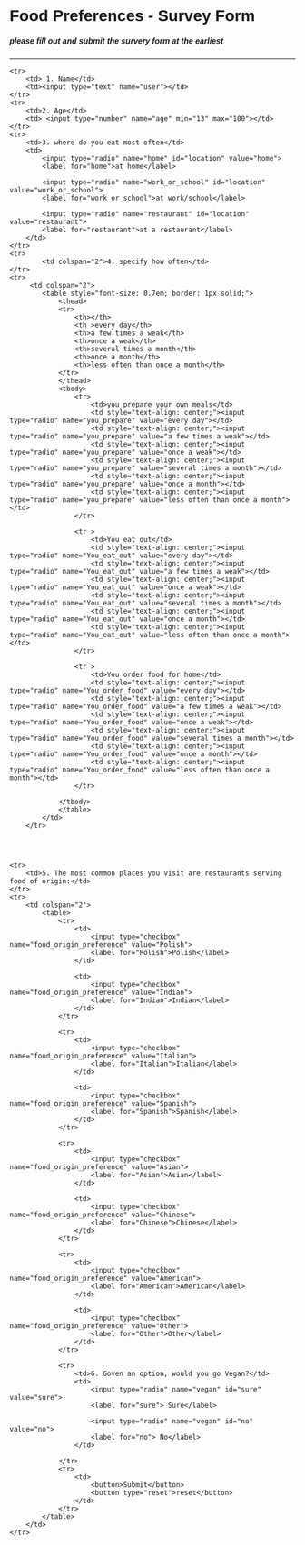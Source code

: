 <!DOCTYPE html>
<html lang="en">
<head>
    <meta charset="UTF-8">
    <meta name="viewport" content="width=device-width, initial-scale=1.0">
    <title>Food Preferences Survey Form</title>
    <style>
        body {
            font-family: sans-serif;  
            }
        th, 
        td{
            padding: 10px;
        }
        label{
            margin-right: 20px;
        }
        button{
            margin: 2px;
        }
    </style>
</head>
<body >
    <h1>Food Preferences - Survey Form</h1>
    <h5>please fill out and submit the survery form at the earliest </h5>
<hr />
<form action="" method="post">
    <table>

    <tr>
        <td> 1. Name</td>
        <td><input type="text" name="user"></td>
    </tr>
    <tr>
        <td>2. Age</td>
        <td> <input type="number" name="age" min="13" max="100"></td>
    </tr>
    <tr>
        <td>3. where do you eat most often</td>
        <td> 
            <input type="radio" name="home" id="location" value="home">
            <label for="home">at home</label>

            <input type="radio" name="work_or_school" id="location" value="work_or_school">
            <label for="work_or_school">at work/school</label>
        
            <input type="radio" name="restaurant" id="location" value="restaurant">
            <label for="restaurant">at a restaurant</label>
        </td>
    </tr>
    <tr>
            <td colspan="2">4. specify how often</td>  
    </tr>
    <tr>
         <td colspan="2">
            <table style="font-size: 0.7em; border: 1px solid;">
                <thead>
                <tr>
                    <th></th>
                    <th >every day</th>
                    <th>a few times a weak</th>
                    <th>once a weak</th>
                    <th>several times a month</th>
                    <th>once a month</th>
                    <th>less often than once a month</th>
                </tr>
                </thead>
                <tbody>
                    <tr>
                        <td>you prepare your own meals</td>
                        <td style="text-align: center;"><input type="radio" name="you_prepare" value="every day"></td>
                        <td style="text-align: center;"><input type="radio" name="you_prepare" value="a few times a weak"></td>
                        <td style="text-align: center;"><input type="radio" name="you_prepare" value="once a weak"></td>
                        <td style="text-align: center;"><input type="radio" name="you_prepare" value="several times a month"></td>
                        <td style="text-align: center;"><input type="radio" name="you_prepare" value="once a month"></td>
                        <td style="text-align: center;"><input type="radio" name="you_prepare" value="less often than once a month"></td>  
                    </tr>
                    
                    <tr >
                        <td>You eat out</td>
                        <td style="text-align: center;"><input type="radio" name="You_eat_out" value="every day"></td>
                        <td style="text-align: center;"><input type="radio" name="You_eat_out" value="a few times a weak"></td>
                        <td style="text-align: center;"><input type="radio" name="You_eat_out" value="once a weak"></td>
                        <td style="text-align: center;"><input type="radio" name="You_eat_out" value="several times a month"></td>
                        <td style="text-align: center;"><input type="radio" name="You_eat_out" value="once a month"></td>
                        <td style="text-align: center;"><input type="radio" name="You_eat_out" value="less often than once a month"></td>  
                    </tr> 

                    <tr >
                        <td>You order food for home</td>
                        <td style="text-align: center;"><input type="radio" name="You_order_food" value="every day"></td>
                        <td style="text-align: center;"><input type="radio" name="You_order_food" value="a few times a weak"></td>
                        <td style="text-align: center;"><input type="radio" name="You_order_food" value="once a weak"></td>
                        <td style="text-align: center;"><input type="radio" name="You_order_food" value="several times a month"></td>
                        <td style="text-align: center;"><input type="radio" name="You_order_food" value="once a month"></td>
                        <td style="text-align: center;"><input type="radio" name="You_order_food" value="less often than once a month"></td>  
                    </tr>

                </tbody>
                </table>
            </td>
        </tr>

        
   

    <tr>
        <td>5. The most common places you visit are restaurants serving food of origin:</td>
    </tr>
    <tr>
        <td colspan="2">
            <table>
                <tr>
                    <td>
                        <input type="checkbox" name="food_origin_preference" value="Polish"> 
                        <label for="Polish">Polish</label>
                    </td>

                    <td>
                        <input type="checkbox" name="food_origin_preference" value="Indian"> 
                        <label for="Indian">Indian</label>
                    </td>  
                </tr>

                <tr>
                    <td>
                        <input type="checkbox" name="food_origin_preference" value="Italian"> 
                        <label for="Italian">Italian</label>
                    </td>

                    <td>
                        <input type="checkbox" name="food_origin_preference" value="Spanish"> 
                        <label for="Spanish">Spanish</label>
                    </td>  
                </tr>

                <tr>
                    <td>
                        <input type="checkbox" name="food_origin_preference" value="Asian"> 
                        <label for="Asian">Asian</label>
                    </td>

                    <td>
                        <input type="checkbox" name="food_origin_preference" value="Chinese"> 
                        <label for="Chinese">Chinese</label>
                    </td>  
                </tr>

                <tr>
                    <td>
                        <input type="checkbox" name="food_origin_preference" value="American"> 
                        <label for="American">American</label>
                    </td>

                    <td>
                        <input type="checkbox" name="food_origin_preference" value="Other"> 
                        <label for="Other">Other</label>
                    </td>  
                </tr>

                <tr>
                    <td>6. Goven an option, would you go Vegan?</td>
                    <td>
                        <input type="radio" name="vegan" id="sure" value="sure"> 
                        <label for="sure"> Sure</label>

                        <input type="radio" name="vegan" id="no" value="no"> 
                        <label for="no"> No</label>
                    </td>
                    
                </tr>
                <tr>
                    <td>
                        <button>Submit</button>
                        <button type="reset">reset</button>
                    </td>
                </tr>
            </table>
        </td>
    </tr>

        

</table>
</form>



</body>
</html>
